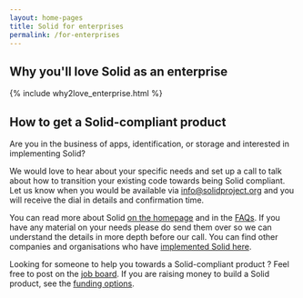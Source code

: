 ```yaml
---
layout: home-pages
title: Solid for enterprises
permalink: /for-enterprises
---
```

<div class="home-pages">
    <h2 class="intro-heading">Why you'll love Solid as an enterprise</h2>
    {% include why2love_enterprise.html %}
    <h2 class="intro-heading">How to get a Solid-compliant product</h2>
    <p>Are you in the business of apps, identification, or storage and interested in implementing Solid? </p>
    <p>We would love to hear about your specific needs and set up a call to talk about how to transition your existing code towards being Solid compliant. 
    Let us know when you would be available via <a href="mailto:info@solidproject.org">info@solidproject.org</a> and you will receive the dial in details and confirmation time.</p>
    <p>You can read more about Solid <a href="{{site.baseUrl}}/#what-is-solid">on the homepage</a> and in the <a href="{{site.baseUrl}}/faqs">FAQs</a>. If you have any material on your needs please do send them over so we can understand the details in more depth before our call. 
    You can find other companies and organisations who have <a href="{{site.baseUrl}}/use-solid">implemented Solid here</a>.</p>
    <p>Looking for someone to help you towards a Solid-compliant product ? Feel free to post on the <a href="/job-board">job board</a>. If you are raising money to build a Solid product, see the <a href="{{site.baseUrl}}/funding">funding options</a>.</p>
</div>
